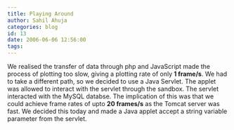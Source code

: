 ```yaml
---
title: Playing Around
author: Sahil Ahuja
categories: blog
id: 13
date: 2006-06-06 12:56:00
tags:
---
```


We realised the transfer of data through php and JavaScript made the process of plotting too slow, giving a plotting rate of only <span style="font-weight:bold;">1 frame/s</span>. We had to take a different path, so we decided to use a Java Servlet. The applet was allowed to interact with the servlet through the sandbox. The servlet interacted with the MySQL databse. The implication of this was that we could achieve frame rates of upto <span style="font-weight:bold;">20 frames/s</span> as the Tomcat server was fast. We decided this today and made a Java applet accept a string variable parameter from the servlet.